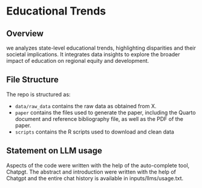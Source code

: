 # Educational Trends

## Overview

we analyzes state-level educational trends, highlighting disparities and their societal implications. It integrates data insights to explore the broader impact of education on regional equity and development.

## File Structure

The repo is structured as:

-   `data/raw_data` contains the raw data as obtained from X.
-   `paper` contains the files used to generate the paper, including the Quarto document and reference bibliography file, as well as the PDF of the paper. 
-   `scripts` contains the R scripts used to download and clean data


## Statement on LLM usage

Aspects of the code were written with the help of the auto-complete tool, Chatpgt. The abstract and introduction were written with the help of Chatgpt and the entire chat history is available in inputs/llms/usage.txt.

